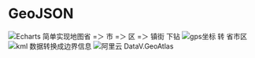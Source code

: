 # GeoJSON

![Echarts 简单实现地图省 =＞ 市 =＞ 区 =＞ 镇街 下钻]("https://blog.csdn.net/byc233518/article/details/120597518")
![gps坐标 转 省市区]("https://blog.csdn.net/byc233518/article/details/76854053")
![ kml 数据转换成边界信息]("https://geojson.io/")
![阿里云 DataV.GeoAtlas ]("https://datav.aliyun.com/portal/school/atlas/area_selector")
